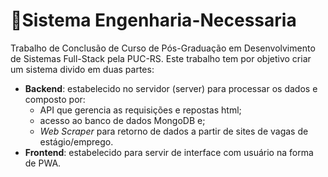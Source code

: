 # 📢Sistema Engenharia-Necessaria
Trabalho de Conclusão de Curso de Pós-Graduação em Desenvolvimento de Sistemas Full-Stack pela PUC-RS. Este trabalho tem por objetivo criar um sistema divido em duas partes:
- **Backend**: estabelecido no servidor (server) para processar os dados e composto por:
    - API que gerencia as requisições e repostas html;
    - acesso ao banco de dados MongoDB e;
    - _Web Scraper_ para retorno de dados a partir de sites de vagas de estágio/emprego.
- **Frontend**: estabelecido para servir de interface com usuário na forma de PWA.
